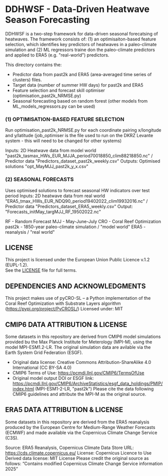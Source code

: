 # DDHWSF - Data-Driven Heatwave Season Forecasting 

DDHWSF is a two-step framework for data-driven seasonal forecatsing of heatwaves. The framework consists of: (1) an optimisaiton-based feature selection, which identifies key predictors of heatwaves in a paleo-climate simulation and (2) ML regressors traine don the paleo-climate predictors and applied to ERA5 (e.g. "real-world") predictors. 


This directory contains the:
- Predictor data from past2k and ERA5 (area-averaged time series of clusters) files.
- Target data (number of summer HW days) for past2k and ERA5
- Feature selection and forecast skill optimiser (optimisation_past2k_NRMSE.py)
- Seasonal forecasting based on random forest (other models from ML_models_regressors.py can be used)

### (1) OPTIMISATION-BASED FEATURE SELECTION

Run optimisation_past2k_NRMSE.py for each coordinate pairing x/longitude and y/latitude
(job_optimiser is the file used to run on the DKRZ Levante system - this will need to be changed for other systems)

Inputs: 2D Heatwave data from model world "past2k_tasmax_HWs_EUR_MJJA_period70018850_clim88218850.nc" / Predictor data "Predictors_dataset_past2k_weekly.csv"
Outputs: Optimised solutions "opt_MayMJJ_past2k_y_x.csv"

### (2) SEASONAL FORECASTS

Uses optimised solutions to forecast seasonal HW indicators over test period
Inputs: 2D heatwave data from real world "ERA5_tmax_HWs_EUR_NDQ90_period19402022_clim19932016.nc" / Predictor data "Predictors_dataset_ERA5_weekly.csv"
Output: "Forecasts_initMay_targMJJ_RF_19502022.nc"

RF - Random Forecast
MJJ - May-June-July
CRO - Coral Reef Optimization
past2k - 1850-year paleo-climate simulation / "model world"
ERA5 - reanalysis / "real world"

## LICENSE

This project is licensed under the European Union Public Licence v.1.2 (EUPL-1.2).  
See the [LICENSE](./LICENSE) file for full terms.

## DEPENDENCIES AND ACKNOWLEDGMENTS

This project makes use of pyCRO-SL – a Python implementation of the Coral Reef Optimization with Substrate Layers algorithm (https://pypi.org/project/PyCROSL/)
Licensed under: MIT

## CMIP6 DATA ATTRIBUTION & LICENSE

Some datasets in this repository are derived from CMIP6 model simulations provided bu the Max Planck Institute for Meterology (MPI-M), using the model MPI-ESM1.2-LR. The original simulation data are avilable via the Earth System Grid Federation (ESGF).
- Original data license: Creative Commons Attribution-ShareAlike 4.0 International (CC BY-SA 4.0)
- CMIP6 Terms of Use: https://pcmdi.llnl.gov/CMIP6/TermsOfUse
- Original model output DOI or ESGF link: https://pcmdi.llnl.gov/CMIP6/ArchiveStatistics/esgf_data_holdings/PMIP/index.html (MPI-ESM1-2-LR, "past2k")
Please cite the data following CMIP6 guidelines and attribute the MPI-M as the original source.

## ERA5 DATA ATTRIBUTION & LICENSE

Some datasets in this repository are derived from the ERA5 reanalysis produced by the European Centre for Medium-Range Weather Forecasts (ECMWF) and made available via the Copernicus Climate Change Service (C3S).

Source: ERA5 Reanalysis, Copernicus Climate Data Store
URL: https://cds.climate.copernicus.eu/
License: Copernicus Licence to Use
Derived data license: MIT License
Please credit the original source as follows:
“Contains modified Copernicus Climate Change Service information 2025”

